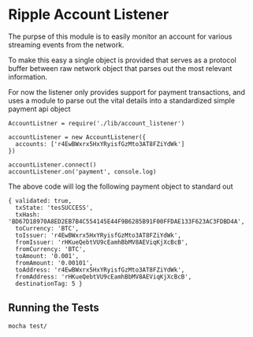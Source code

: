 # Ripple Account Listener

The purpse of this module is to easily monitor
an account for various streaming events from the 
network.

To make this easy a single object is provided
that serves as a protocol buffer between raw network
object that parses out the most relevant information.

For now the listener only provides support for
payment transactions, and uses a module to parse
out the vital details into a standardized simple
payment api object

    AccountListner = require('./lib/account_listener')

    accountListener = new AccountListener({
      accounts: ['r4EwBWxrx5HxYRyisfGzMto3AT8FZiYdWk'] 
    })

    accountListener.connect()
    accountListener.on('payment', console.log)

The above code will log the following payment object to
standard out

    { validated: true,
      txState: 'tesSUCCESS',
      txHash: 'BD67D18970A8ED2EB7B4C554145E44F9B6285B91F00FFDAE133F623AC3FDBD4A',
      toCurrency: 'BTC',
      toIssuer: 'r4EwBWxrx5HxYRyisfGzMto3AT8FZiYdWk',
      fromIssuer: 'rHKueQebtVU9cEamhBbMV8AEViqKjXcBcB',
      fromCurrency: 'BTC',
      toAmount: '0.001',
      fromAmount: '0.00101',
      toAddress: 'r4EwBWxrx5HxYRyisfGzMto3AT8FZiYdWk',
      fromAddress: 'rHKueQebtVU9cEamhBbMV8AEViqKjXcBcB',
      destinationTag: 5 }

## Running the Tests

    mocha test/

